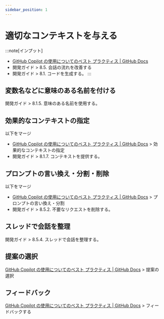 ```yaml
---
sidebar_position: 1
---
```


# 適切なコンテキストを与える

:::note[インプット]
- [GitHub Copilot の使用についてのベスト プラクティス | GitHub Docs](https://docs.github.com/ja/copilot/using-github-copilot/best-practices-for-using-github-copilot#copilot-%E3%82%92%E5%BD%B9%E7%AB%8B%E3%81%A4%E5%87%BA%E5%8A%9B%E3%81%AB%E5%B0%8E%E3%81%8F)
- 開発ガイド > 8.5. 会話の流れを改善する
- 開発ガイド > 8.1. コードを生成する。
:::

## 変数名などに意味のある名前を付ける

開発ガイド > 8.1.5. 意味のある名前を使用する。

## 効果的なコンテキストの指定

以下をマージ
- [GitHub Copilot の使用についてのベスト プラクティス | GitHub Docs](https://docs.github.com/ja/copilot/using-github-copilot/best-practices-for-using-github-copilot#copilot-%E3%82%92%E5%BD%B9%E7%AB%8B%E3%81%A4%E5%87%BA%E5%8A%9B%E3%81%AB%E5%B0%8E%E3%81%8F) > 効果的なコンテキストの指定
- 開発ガイド > 8.1.7. コンテキストを提供する。

## プロンプトの言い換え・分割・削除

以下をマージ
- [GitHub Copilot の使用についてのベスト プラクティス | GitHub Docs](https://docs.github.com/ja/copilot/using-github-copilot/best-practices-for-using-github-copilot#copilot-%E3%82%92%E5%BD%B9%E7%AB%8B%E3%81%A4%E5%87%BA%E5%8A%9B%E3%81%AB%E5%B0%8E%E3%81%8F) > プロンプトの言い換え・分割
- 開発ガイド > 8.5.2. 不要なリクエストを削除する。

## スレッドで会話を整理

開発ガイド > 8.5.4. スレッドで会話を整理する。

## 提案の選択

[GitHub Copilot の使用についてのベスト プラクティス | GitHub Docs](https://docs.github.com/ja/copilot/using-github-copilot/best-practices-for-using-github-copilot#copilot-%E3%82%92%E5%BD%B9%E7%AB%8B%E3%81%A4%E5%87%BA%E5%8A%9B%E3%81%AB%E5%B0%8E%E3%81%8F) > 提案の選択

## フィードバック

[GitHub Copilot の使用についてのベスト プラクティス | GitHub Docs](https://docs.github.com/ja/copilot/using-github-copilot/best-practices-for-using-github-copilot#copilot-%E3%82%92%E5%BD%B9%E7%AB%8B%E3%81%A4%E5%87%BA%E5%8A%9B%E3%81%AB%E5%B0%8E%E3%81%8F) > フィードバックする
